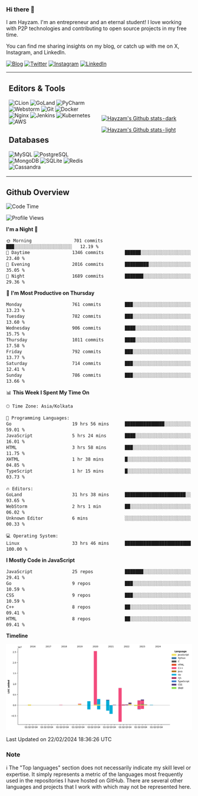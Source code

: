 ### Hi there 👋

I am Hayzam. I'm an entrepreneur and an eternal student! I love working with P2P technologies and contributing to open source projects in my free time.

You can find me sharing insights on my blog, or catch up with me on X, Instagram, and LinkedIn.

[![Blog](https://img.shields.io/badge/Blog-%2312100E.svg?&style=for-the-badge&logo=medium&logoColor=white)](https://hayzam.com)
[![Twitter](https://img.shields.io/badge/Twitter-%231DA1F2.svg?&style=for-the-badge&logo=X&logoColor=white)](https://twitter.com/hayzam_js)
[![Instagram](https://img.shields.io/badge/Instagram-%23E4405F.svg?&style=for-the-badge&logo=instagram&logoColor=white)](https://instagram.com/hayzam.ts)
[![LinkedIn](https://img.shields.io/badge/LinkedIn-%230077B5.svg?&style=for-the-badge&logo=linkedin&logoColor=white)](https://www.linkedin.com/in/hayzam-s-2b9b95139/)

<table width="100%">
<tr>
<td width="50%">

## Editors & Tools

![CLion](https://img.shields.io/badge/-CLion-000000?style=flat&logo=CLion)
![GoLand](https://img.shields.io/badge/-GoLand-000000?style=flat&logo=Goland)
![PyCharm](https://img.shields.io/badge/-PyCharm-000000?style=flat&logo=PyCharm)
![Webstorm](https://img.shields.io/badge/-WebStorm-000000?style=flat&logo=WebStorm)
![Git](https://img.shields.io/badge/-Git-000000?style=flat&logo=git)
![Docker](https://img.shields.io/badge/-Docker-000000?style=flat&logo=docker)
![Nginx](https://img.shields.io/badge/-Nginx-000000?style=flat&logo=nginx)
![Jenkins](https://img.shields.io/badge/-Jenkins-000000?style=flat&logo=jenkins)
![Kubernetes](https://img.shields.io/badge/-Kubernetes-000000?style=flat&logo=kubernetes)
![AWS](https://img.shields.io/badge/-AWS-000000?style=flat&logo=amazon-aws)

## Databases

![MySQL](https://img.shields.io/badge/-MySQL-000000?style=flat&logo=mysql)
![PostgreSQL](https://img.shields.io/badge/-PostgreSQL-000000?style=flat&logo=postgresql)
![MongoDB](https://img.shields.io/badge/-MongoDB-000000?style=flat&logo=mongodb)
![SQLite](https://img.shields.io/badge/-SQLite-000000?style=flat&logo=sqlite)
![Redis](https://img.shields.io/badge/-Redis-000000?style=flat&logo=redis)
![Cassandra](https://img.shields.io/badge/-Cassandra-000000?style=flat&logo=apache-cassandra)
</div>

<td width="50%">
 
[![Hayzam's Github stats-dark](https://github-readme-stats.vercel.app/api?username=hayzamjs&show_icons=true&theme=dark#gh-dark-mode-only)](https://github.com/anuraghazra/github-readme-stats#gh-dark-mode-only)
 
[![Hayzam's Github stats-light](https://github-readme-stats.vercel.app/api?username=hayzamjs&show_icons=true&theme=default#gh-light-mode-only)](https://github.com/anuraghazra/github-readme-stats#gh-light-mode-only)

</td>
</tr>
</table>
 
## Github Overview


<!--START_SECTION:waka-->
![Code Time](http://img.shields.io/badge/Code%20Time-594%20hrs%2055%20mins-blue)

![Profile Views](http://img.shields.io/badge/Profile%20Views-0-blue)

**I'm a Night 🦉** 

```text
🌞 Morning                701 commits         ███░░░░░░░░░░░░░░░░░░░░░░   12.19 % 
🌆 Daytime                1346 commits        ██████░░░░░░░░░░░░░░░░░░░   23.40 % 
🌃 Evening                2016 commits        █████████░░░░░░░░░░░░░░░░   35.05 % 
🌙 Night                  1689 commits        ███████░░░░░░░░░░░░░░░░░░   29.36 % 
```
📅 **I'm Most Productive on Thursday** 

```text
Monday                   761 commits         ███░░░░░░░░░░░░░░░░░░░░░░   13.23 % 
Tuesday                  782 commits         ███░░░░░░░░░░░░░░░░░░░░░░   13.60 % 
Wednesday                906 commits         ████░░░░░░░░░░░░░░░░░░░░░   15.75 % 
Thursday                 1011 commits        ████░░░░░░░░░░░░░░░░░░░░░   17.58 % 
Friday                   792 commits         ███░░░░░░░░░░░░░░░░░░░░░░   13.77 % 
Saturday                 714 commits         ███░░░░░░░░░░░░░░░░░░░░░░   12.41 % 
Sunday                   786 commits         ███░░░░░░░░░░░░░░░░░░░░░░   13.66 % 
```


📊 **This Week I Spent My Time On** 

```text
🕑︎ Time Zone: Asia/Kolkata

💬 Programming Languages: 
Go                       19 hrs 56 mins      ███████████████░░░░░░░░░░   59.01 % 
JavaScript               5 hrs 24 mins       ████░░░░░░░░░░░░░░░░░░░░░   16.01 % 
HTML                     3 hrs 58 mins       ███░░░░░░░░░░░░░░░░░░░░░░   11.75 % 
XHTML                    1 hr 38 mins        █░░░░░░░░░░░░░░░░░░░░░░░░   04.85 % 
TypeScript               1 hr 15 mins        █░░░░░░░░░░░░░░░░░░░░░░░░   03.73 % 

🔥 Editors: 
GoLand                   31 hrs 38 mins      ███████████████████████░░   93.65 % 
WebStorm                 2 hrs 1 min         ██░░░░░░░░░░░░░░░░░░░░░░░   06.02 % 
Unknown Editor           6 mins              ░░░░░░░░░░░░░░░░░░░░░░░░░   00.33 % 

💻 Operating System: 
Linux                    33 hrs 46 mins      █████████████████████████   100.00 % 
```

**I Mostly Code in JavaScript** 

```text
JavaScript               25 repos            ███████░░░░░░░░░░░░░░░░░░   29.41 % 
Go                       9 repos             ███░░░░░░░░░░░░░░░░░░░░░░   10.59 % 
CSS                      9 repos             ███░░░░░░░░░░░░░░░░░░░░░░   10.59 % 
C++                      8 repos             ██░░░░░░░░░░░░░░░░░░░░░░░   09.41 % 
HTML                     8 repos             ██░░░░░░░░░░░░░░░░░░░░░░░   09.41 % 
```



**Timeline**

![Lines of Code chart](https://raw.githubusercontent.com/hayzamjs/hayzamjs/main/assets/bar_graph.png)


 Last Updated on 22/02/2024 18:36:26 UTC
<!--END_SECTION:waka-->


### Note 

:information_source: The "Top languages" section does not necessarily indicate my skill level or expertise. It simply represents a metric of the languages most frequently used in the repositories I have hosted on GitHub. There are several other languages and projects that I work with which may not be represented here. 

